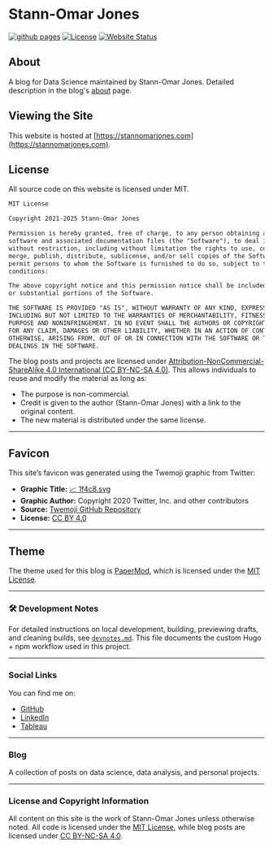 # Stann-Omar Jones

[![github pages](https://github.com/stannomarjones/thedataplaybook/actions/workflows/gh-pages.yml/badge.svg)](https://github.com/stannomarjones/thedataplaybook/actions/workflows/gh-pages.yml) [![License](https://img.shields.io/badge/License-CC_BY--NC--SA_4.0-blue)](https://creativecommons.org/licenses/by-nc-sa/4.0/) [![Website Status](https://img.shields.io/website-up-down-green-red/https/stannomarjones.com.svg)](https://stannomarjones.com)

## About

A blog for Data Science maintained by Stann-Omar Jones. Detailed description in the blog's [about](https://stannomarjones.com/about/) page.

## Viewing the Site

This website is hosted at [https://stannomarjones.com](https://stannomarjones.com).

## License

All source code on this website is licensed under MIT. 

```txt
MIT License

Copyright 2021-2025 Stann-Omar Jones

Permission is hereby granted, free of charge, to any person obtaining a copy of this 
software and associated documentation files (the "Software"), to deal in the Software
without restriction, including without limitation the rights to use, copy, modify, 
merge, publish, distribute, sublicense, and/or sell copies of the Software, and to 
permit persons to whom the Software is furnished to do so, subject to the following 
conditions:

The above copyright notice and this permission notice shall be included in all copies 
or substantial portions of the Software.

THE SOFTWARE IS PROVIDED "AS IS", WITHOUT WARRANTY OF ANY KIND, EXPRESS OR IMPLIED, 
INCLUDING BUT NOT LIMITED TO THE WARRANTIES OF MERCHANTABILITY, FITNESS FOR A PARTICULAR 
PURPOSE AND NONINFRINGEMENT. IN NO EVENT SHALL THE AUTHORS OR COPYRIGHT HOLDERS BE LIABLE 
FOR ANY CLAIM, DAMAGES OR OTHER LIABILITY, WHETHER IN AN ACTION OF CONTRACT, TORT OR 
OTHERWISE, ARISING FROM, OUT OF OR IN CONNECTION WITH THE SOFTWARE OR THE USE OR OTHER 
DEALINGS IN THE SOFTWARE.
````

The blog posts and projects are licensed under [Attribution-NonCommercial-ShareAlike 4.0 International (CC BY-NC-SA 4.0)](https://creativecommons.org/licenses/by-nc-sa/4.0/).
This allows individuals to reuse and modify the material as long as:

* The purpose is non-commercial.
* Credit is given to the author (Stann-Omar Jones) with a link to the original content.
* The new material is distributed under the same license.

---

## Favicon

This site’s favicon was generated using the Twemoji graphic from Twitter:

* **Graphic Title:** [📈 1f4c8.svg](https://github.com/twitter/twemoji/blob/master/assets/svg/1f4c8.svg)
* **Graphic Author:** Copyright 2020 Twitter, Inc. and other contributors
* **Source:** [Twemoji GitHub Repository](https://github.com/twitter/twemoji)
* **License:** [CC BY 4.0](https://creativecommons.org/licenses/by/4.0/)

---

## Theme

The theme used for this blog is [PaperMod](https://github.com/adityatelange/hugo-PaperMod), which is licensed under the [MIT License](https://opensource.org/licenses/MIT).

---

### 🛠 Development Notes

For detailed instructions on local development, building, previewing drafts, and cleaning builds, see [`devnotes.md`](./devnotes.md).
This file documents the custom Hugo + npm workflow used in this project.

---

### Social Links

You can find me on:

* [GitHub](https://github.com/k10sj02)
* [LinkedIn](https://www.linkedin.com/in/stannomarjones)
* [Tableau](https://public.tableau.com/app/profile/stann6239/vizzes)

---

### Blog

A collection of posts on data science, data analysis, and personal projects.

---

### License and Copyright Information

All content on this site is the work of Stann-Omar Jones unless otherwise noted. All code is licensed under the [MIT License](https://opensource.org/licenses/MIT), while blog posts are licensed under [CC BY-NC-SA 4.0](https://creativecommons.org/licenses/by-nc-sa/4.0/).
